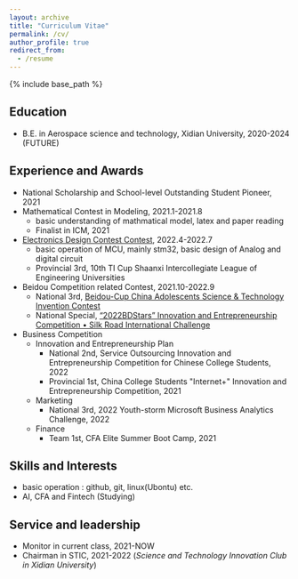 ```yaml
---
layout: archive
title: "Curriculum Vitae"
permalink: /cv/
author_profile: true
redirect_from:
  - /resume
---
```


{% include base_path %}


## Education
* B.E. in Aerospace science and technology, Xidian University, 2020-2024 (FUTURE)

## Experience and Awards
* National Scholarship and School-level Outstanding Student Pioneer, 2021
* Mathematical Contest in Modeling, 2021.1-2021.8
  * basic understanding of mathmatical model, latex and paper reading
  * Finalist in ICM, 2021
* [Electronics Design Contest Contest](https://www.nuedc-training.com.cn/), 2022.4-2022.7
  * basic operation of MCU, mainly stm32, basic design of Analog and digital circuit
  * Provincial 3rd, 10th TI Cup Shaanxi Intercollegiate League of Engineering Universities
* Beidou Competition related Contest, 2021.10-2022.9
  * National 3rd, [Beidou-Cup China Adolescents Science & Technology Invention Contest](http://www.bdlead.cn/)
  * National Special, [“2022BDStars” Innovation and Entrepreneurship Competition • Silk Road International Challenge](http://www.glac.org.cn/index.php?m=content&c=index&a=show&catid=31&id=8984)
* Business Competition
  * Innovation and Entrepreneurship Plan
    * National 2nd, Service Outsourcing Innovation and Entrepreneurship Competition for Chinese College Students, 2022
    * Provincial 1st, China College Students "Internet+" Innovation and Entrepreneurship Competition, 2021
  * Marketing
    * National 3rd, 2022 Youth-storm Microsoft Business Analytics Challenge, 2022
  * Finance
    * Team 1st, CFA Elite Summer Boot Camp, 2021
  
## Skills and Interests
* basic operation : github, git, linux(Ubontu) etc.
* AI, CFA and Fintech (Studying)

## Service and leadership
* Monitor in current class, 2021-NOW
* Chairman in STIC, 2021-2022 (*Science and Technology Innovation Club in Xidian University*)
